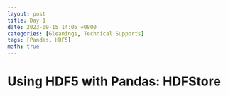 ```yaml
---
layout: post
title: Day 1
date: 2023-09-15 14:05 +0800
categories: [Gleanings, Technical Supports] 
tags: [Pandas, HDF5]
math: true
---
```


# Using HDF5 with Pandas: HDFStore

